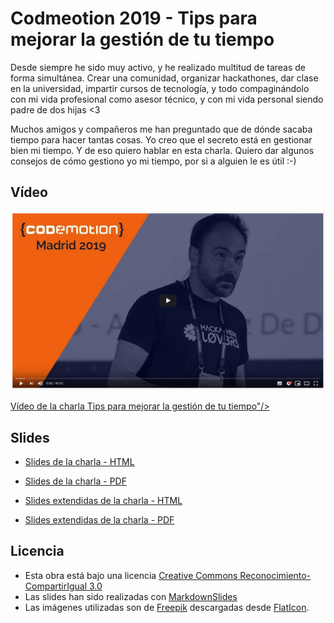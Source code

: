 # Codmeotion 2019 - Tips para mejorar la gestión de tu tiempo

Desde siempre he sido muy activo, y he realizado multitud de tareas de forma simultánea. Crear una comunidad, organizar hackathones, dar clase en la universidad, impartir cursos de tecnología, y todo compaginándolo con mi vida profesional como asesor técnico, y con mi vida personal siendo padre de dos hijas <3

Muchos amigos y compañeros me han preguntado que de dónde sacaba tiempo para hacer tantas cosas. Yo creo que el secreto está en gestionar bien mi tiempo. Y de eso quiero hablar en esta charla. Quiero dar algunos consejos de cómo gestiono yo mi tiempo, por si a alguien le es útil :-)

## Vídeo

<a href="https://www.youtube.com/watch?v=MQUqFDNqD7c"><img src="./slides/img/video.png" alt="Vídeo de la charla Tips para mejorar la gestión de tu tiempo"/></a>


<a href="https://www.youtube.com/watch?v=MQUqFDNqD7c">Vídeo de la charla Tips para mejorar la gestión de tu tiempo"/></a>

## Slides

- [Slides de la charla - HTML](https://asanzdiego.github.io/codemotion-2019-charla-gestion-tiempo/slides/export/codemotion-2019-charla-gestion-tiempo-reveal-slides.html)

- [Slides de la charla - PDF](https://github.com/asanzdiego/codemotion-2019-charla-gestion-tiempo/raw/master/slides/export/codemotion-2019-charla-gestion-tiempo-reveal-slides.pdf)

- [Slides extendidas de la charla - HTML](https://asanzdiego.github.io/codemotion-2019-charla-gestion-tiempo/slides/export/codemotion-2019-charla-gestion-tiempo-extendido-reveal-slides.html)

- [Slides extendidas de la charla - PDF](https://github.com/asanzdiego/codemotion-2019-charla-gestion-tiempo/raw/master/slides/export/codemotion-2019-charla-gestion-tiempo-extendido-reveal-slides.pdf)

## Licencia

- Esta obra está bajo una licencia [Creative Commons Reconocimiento-CompartirIgual 3.0](http://creativecommons.org/licenses/by-sa/3.0/es/)
- Las slides han sido realizadas con [MarkdownSlides](https://github.com/asanzdiego/markdownslides)
- Las imágenes utilizadas son de [Freepik](https://www.freepik.com/home) descargadas desde [FlatIcon](http://www.flaticon.com).